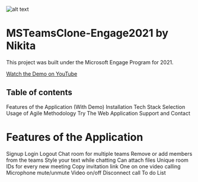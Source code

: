 ![alt text](https://drive.google.com/file/d/1UxnhxZD1qFX7tVtIgrVDW8JG0z1G3lIV/view?usp=sharing)

# MSTeamsClone-Engage2021 by Nikita 

This project was built under the Microsoft Engage Program for 2021.

[Watch the Demo on YouTube]("https://www.youtube.com/watch?v=u9aFLrz6RB8")

## Table of contents
Features of the Application (With Demo)
Installation
Tech Stack Selection
Usage of Agile Methodology
Try The Web Application
Support and Contact

# Features of the Application 
Signup
Login
Logout
Chat room for multiple teams
Remove or add members from the teams
Style your text while chatting
Can attach files 
Unique room IDs for every new meeting
Copy invitation link
One on one video calling
Microphone mute/unmute
Video on/off
Disconnect call
To do List 


